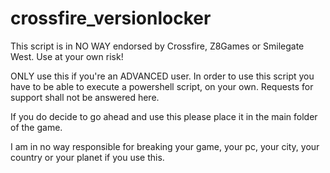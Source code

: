 # crossfire_versionlocker

This script is in NO WAY endorsed by Crossfire, Z8Games or Smilegate West.
Use at your own risk!

ONLY use this if you're an ADVANCED user. In order to use this script you have to be able to execute a powershell script, on your own. Requests for support shall not be answered here.

If you do decide to go ahead and use this please place it in the main folder of the game.

I am in no way responsible for breaking your game, your pc, your city, your country or your planet if you use this.
